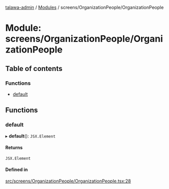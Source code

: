 [talawa-admin](../README.md) / [Modules](../modules.md) / screens/OrganizationPeople/OrganizationPeople

# Module: screens/OrganizationPeople/OrganizationPeople

## Table of contents

### Functions

- [default](screens_OrganizationPeople_OrganizationPeople.md#default)

## Functions

### default

▸ **default**(): `JSX.Element`

#### Returns

`JSX.Element`

#### Defined in

[src/screens/OrganizationPeople/OrganizationPeople.tsx:28](https://github.com/disha1202/talawa-admin/blob/eed3bdc/src/screens/OrganizationPeople/OrganizationPeople.tsx#L28)
